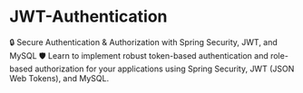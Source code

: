 # JWT-Authentication
🔒 Secure Authentication &amp; Authorization with Spring Security, JWT, and MySQL 🛡️ Learn to implement robust token-based authentication and role-based authorization for your applications using Spring Security, JWT (JSON Web Tokens), and MySQL.
